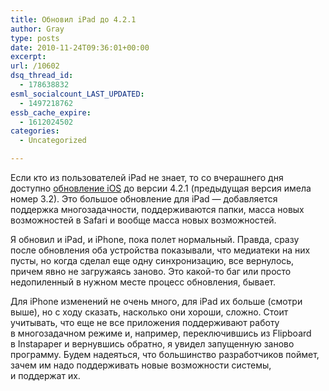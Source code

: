 ```yaml
---
title: Обновил iPad до 4.2.1
author: Gray
type: posts
date: 2010-11-24T09:36:01+00:00
excerpt:
url: /10602
dsq_thread_id:
  - 178638832
esml_socialcount_LAST_UPDATED:
  - 1497218762
essb_cache_expire:
  - 1612024502
categories:
  - Uncategorized

---
```








Если кто из&nbsp;пользователей iPad не&nbsp;знает, то&nbsp;со&nbsp;вчерашнего дня доступно [обновление iOS][1] до&nbsp;версии 4.2.1 (предыдущая версия имела номер 3.2). Это большое обновление для iPad&nbsp;&mdash; добавляется поддержка многозадачности, поддерживаются папки, масса новых возможностей в&nbsp;Safari и&nbsp;вообще масса новых возможностей.

Я&nbsp;обновил и&nbsp;iPad, и&nbsp;iPhone, пока полет нормальный. Правда, сразу после обновления оба устройства показывали, что медиатеки на&nbsp;них пусты, но&nbsp;когда сделал еще одну синхронизацию, все вернулось, причем явно не&nbsp;загружаясь заново. Это какой-то баг или просто недопиленный в&nbsp;нужном месте процесс обновления, бывает.

Для iPhone изменений не&nbsp;очень много, для iPad их&nbsp;больше (смотри выше), но&nbsp;с&nbsp;ходу сказать, насколько они хороши, сложно. Стоит учитывать, что еще не&nbsp;все приложения поддерживают работу в&nbsp;многозадачном режиме&nbsp;и, например, переключившись из&nbsp;Flipboard в&nbsp;Instapaper и&nbsp;вернувшись обратно, я&nbsp;увидел запущенную заново программу. Будем надеяться, что большинство разработчиков поймет, зачем им&nbsp;надо поддерживать новые возможности системы, и&nbsp;поддержат&nbsp;их.

 [1]: http://www.apple.com/ios/